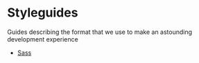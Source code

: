 # Styleguides

Guides describing the format that we use to make an astounding development experience

* [Sass](/styleguides/sass)
